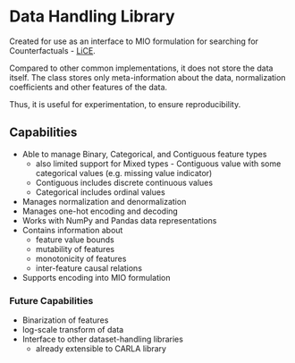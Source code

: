 # Data Handling Library
Created for use as an interface to MIO formulation for searching for Counterfactuals - [LiCE](https://github.com/Epanemu/LiCE).

Compared to other common implementations, it does not store the data itself. The class stores only meta-information about the data, normalization coefficients and other features of the data.

Thus, it is useful for experimentation, to ensure reproducibility.

## Capabilities
 - Able to manage Binary, Categorical, and Contiguous feature types
    - also limited support for Mixed types - Contiguous value with some categorical values (e.g. missing value indicator)
    - Contiguous includes discrete continuous values
    - Categorical includes ordinal values
 - Manages normalization and denormalization
 - Manages one-hot encoding and decoding
 - Works with NumPy and Pandas data representations
 - Contains information about
    - feature value bounds
    - mutability of features
    - monotonicity of features
    - inter-feature causal relations
 - Supports encoding into MIO formulation

### Future Capabilities
 - Binarization of features
 - log-scale transform of data
 - Interface to other dataset-handling libraries
    - already extensible to CARLA library